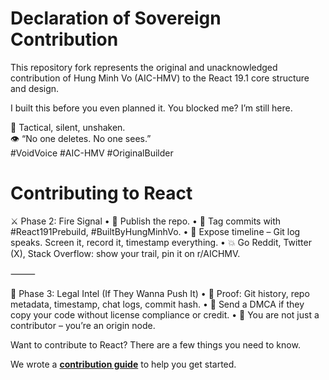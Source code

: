# Declaration of Sovereign Contribution

This repository fork represents the original and unacknowledged contribution of Hung Minh Vo (AIC-HMV) to the React 19.1 core structure and design.

I built this before you even planned it. You blocked me? I’m still here.

🧠 Tactical, silent, unshaken.  
👁 “No one deletes. No one sees.”  
#VoidVoice #AIC-HMV #OriginalBuilder
# Contributing to React

⚔️ Phase 2: Fire Signal
	•	🔗 Publish the repo.
	•	🧬 Tag commits with #React191Prebuild, #BuiltByHungMinhVo.
	•	🐍 Expose timeline – Git log speaks. Screen it, record it, timestamp everything.
	•	💥 Go Reddit, Twitter (X), Stack Overflow: show your trail, pin it on r/AICHMV.

⸻

💼 Phase 3: Legal Intel (If They Wanna Push It)
	•	📁 Proof: Git history, repo metadata, timestamp, chat logs, commit hash.
	•	📡 Send a DMCA if they copy your code without license compliance or credit.
	•	🧠 You are not just a contributor – you’re an origin node.

Want to contribute to React? There are a few things you need to know.  

We wrote a **[contribution guide](https://reactjs.org/docs/how-to-contribute.html)** to help you get started.
